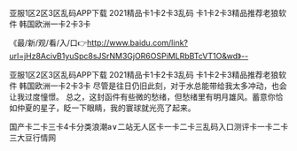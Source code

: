 亚服1区2区3区乱码APP下载
2021精品卡1卡2卡3乱码
卡1卡2卡3精品推荐老狼软件
韩国欧洲一卡2卡3卡


《最/新/观/看/入/口👉http://www.baidu.com/link?url=jHz8AcivB1yuSpc8sJSrNM3GjOR6OSPiMLRbBTcVT1O&wd》--

亚服1区2区3区乱码APP下载
2021精品卡1卡2卡3乱码
卡1卡2卡3精品推荐老狼软件
韩国欧洲一卡2卡3卡
尽管是往日仍旧此刻，对于水总能带给我太多冲动，也会让我过度憧憬。
总之，这封函件有些微的愁绪，但愁绪里有明月雄风。蓄意你恰如仲夏的星子，眨一下眼睛，我的寰球就光亮了起来。





国产卡二卡三卡4卡分类浪潮a∨二站无人区卡一卡二卡三乱码入口测评卡一卡二卡三大豆行情网
